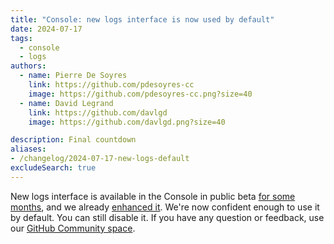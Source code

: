 ```yaml
---
title: "Console: new logs interface is now used by default"
date: 2024-07-17
tags:
  - console
  - logs
authors:
  - name: Pierre De Soyres
    link: https://github.com/pdesoyres-cc
    image: https://github.com/pdesoyres-cc.png?size=40
  - name: David Legrand
    link: https://github.com/davlgd
    image: https://github.com/davlgd.png?size=40

description: Final countdown
aliases:
- /changelog/2024-07-17-new-logs-default
excludeSearch: true
---
```


New logs interface is available in the Console in public beta [for some months](../04-15-new-logs-interface-public-beta/), and we already [enhanced it](../06-21-better-new-logs/). We're now confident enough to use it by default. You can still disable it. If you have any question or feedback, use our [GitHub Community space](https://github.com/CleverCloud/Community/discussions/categories/new-logs-interface).
